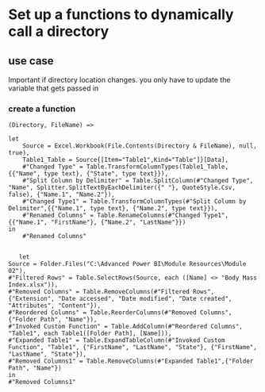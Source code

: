 # Set up a functions to dynamically call a directory

## use case

Important if directory location changes. you only have to update the variable that gets passed in

### create a function

    (Directory, FileName) =>

    let
        Source = Excel.Workbook(File.Contents(Directory & FileName), null, true),
        Table1_Table = Source{[Item="Table1",Kind="Table"]}[Data],
        #"Changed Type" = Table.TransformColumnTypes(Table1_Table,{{"Name", type text}, {"State", type text}}),
        #"Split Column by Delimiter" = Table.SplitColumn(#"Changed Type", "Name", Splitter.SplitTextByEachDelimiter({" "}, QuoteStyle.Csv, false), {"Name.1", "Name.2"}),
        #"Changed Type1" = Table.TransformColumnTypes(#"Split Column by Delimiter",{{"Name.1", type text}, {"Name.2", type text}}),
        #"Renamed Columns" = Table.RenameColumns(#"Changed Type1",{{"Name.1", "FirstName"}, {"Name.2", "LastName"}})
    in
        #"Renamed Columns"
    
    
       let
    Source = Folder.Files("C:\Advanced Power BI\Module Resources\Module 02"),
    #"Filtered Rows" = Table.SelectRows(Source, each ([Name] <> "Body Mass Index.xlsx")),
    #"Removed Columns" = Table.RemoveColumns(#"Filtered Rows",{"Extension", "Date accessed", "Date modified", "Date created", "Attributes", "Content"}),
    #"Reordered Columns" = Table.ReorderColumns(#"Removed Columns",{"Folder Path", "Name"}),
    #"Invoked Custom Function" = Table.AddColumn(#"Reordered Columns", "Table1", each Table1([Folder Path], [Name])),
    #"Expanded Table1" = Table.ExpandTableColumn(#"Invoked Custom Function", "Table1", {"FirstName", "LastName", "State"}, {"FirstName", "LastName", "State"}),
    #"Removed Columns1" = Table.RemoveColumns(#"Expanded Table1",{"Folder Path", "Name"})
    in
    #"Removed Columns1"
